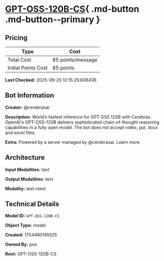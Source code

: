 # [GPT-OSS-120B-CS](https://poe.com/GPT-OSS-120B-CS){ .md-button .md-button--primary }

## Pricing

| Type | Cost |
|------|------|
| Total Cost | 85 points/message |
| Initial Points Cost | 85 points |

**Last Checked:** 2025-09-20 12:15:29.608436


## Bot Information

**Creator:** @cerebrasai

**Description:** World’s fastest inference for GPT OSS 120B with Cerebras. OpenAI's GPT-OSS-120B delivers sophisticated chain-of-thought reasoning capabilities in a fully open model. The bot does not accept video, ppt, docx and excel files.

**Extra:** Powered by a server managed by @cerebrasai. Learn more


## Architecture

**Input Modalities:** text

**Output Modalities:** text

**Modality:** text->text


## Technical Details

**Model ID:** `GPT-OSS-120B-CS`

**Object Type:** model

**Created:** 1754490145525

**Owned By:** poe

**Root:** GPT-OSS-120B-CS
